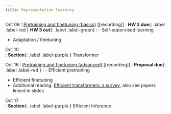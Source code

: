 ```yaml
---
title: Representation learning 
---
```


Oct 09
: [Pretraining and finetuning (basics)]() [[recording]]
  : **HW 2 due**{: .label .label-red }
    **HW 3 out**{: .label .label-green} 
: - Self-supervised learning
  - Adaptation / finetuning 

Oct 10           
: **Section**{: .label .label-purple } Transformer


Oct 16
: [Pretraining and finetuning (advanced)]() [[recording]]
  : **Proposal due**{: .label .label-red }
: - Efficient pretraining 
  - Efficient finetuning 
  - Additional reading: [Efficient transformers: a survey](https://arxiv.org/abs/2009.06732), also see papers linked in slides

Oct 17           
: **Section**{: .label .label-purple } Efficient Inference
